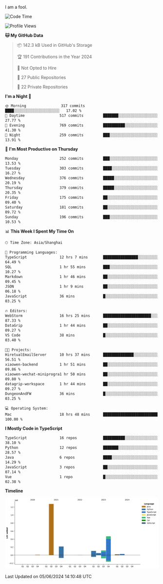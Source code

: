I am a fool.

<!--START_SECTION:waka-->
![Code Time](http://img.shields.io/badge/Code%20Time-1%2C487%20hrs%205%20mins-blue)

![Profile Views](http://img.shields.io/badge/Profile%20Views-0-blue)

**🐱 My GitHub Data** 

> 📦 142.3 kB Used in GitHub's Storage 
 > 
> 🏆 191 Contributions in the Year 2024
 > 
> 🚫 Not Opted to Hire
 > 
> 📜 27 Public Repositories 
 > 
> 🔑 22 Private Repositories 
 > 
**I'm a Night 🦉** 

```text
🌞 Morning                317 commits         ████░░░░░░░░░░░░░░░░░░░░░   17.02 % 
🌆 Daytime                517 commits         ███████░░░░░░░░░░░░░░░░░░   27.77 % 
🌃 Evening                769 commits         ██████████░░░░░░░░░░░░░░░   41.30 % 
🌙 Night                  259 commits         ███░░░░░░░░░░░░░░░░░░░░░░   13.91 % 
```
📅 **I'm Most Productive on Thursday** 

```text
Monday                   252 commits         ███░░░░░░░░░░░░░░░░░░░░░░   13.53 % 
Tuesday                  303 commits         ████░░░░░░░░░░░░░░░░░░░░░   16.27 % 
Wednesday                376 commits         █████░░░░░░░░░░░░░░░░░░░░   20.19 % 
Thursday                 379 commits         █████░░░░░░░░░░░░░░░░░░░░   20.35 % 
Friday                   175 commits         ██░░░░░░░░░░░░░░░░░░░░░░░   09.40 % 
Saturday                 181 commits         ██░░░░░░░░░░░░░░░░░░░░░░░   09.72 % 
Sunday                   196 commits         ███░░░░░░░░░░░░░░░░░░░░░░   10.53 % 
```


📊 **This Week I Spent My Time On** 

```text
🕑︎ Time Zone: Asia/Shanghai

💬 Programming Languages: 
TypeScript               12 hrs 7 mins       ████████████████░░░░░░░░░   64.49 % 
SQL                      1 hr 55 mins        ███░░░░░░░░░░░░░░░░░░░░░░   10.27 % 
Markdown                 1 hr 46 mins        ██░░░░░░░░░░░░░░░░░░░░░░░   09.45 % 
JSON                     1 hr 9 mins         ██░░░░░░░░░░░░░░░░░░░░░░░   06.18 % 
JavaScript               36 mins             █░░░░░░░░░░░░░░░░░░░░░░░░   03.25 % 

🔥 Editors: 
WebStorm                 16 hrs 25 mins      ██████████████████████░░░   87.33 % 
DataGrip                 1 hr 44 mins        ██░░░░░░░░░░░░░░░░░░░░░░░   09.27 % 
VS Code                  38 mins             █░░░░░░░░░░░░░░░░░░░░░░░░   03.40 % 

🐱‍💻 Projects: 
HiretualEmailServer      10 hrs 37 mins      ██████████████░░░░░░░░░░░   56.51 % 
xiaowen-backend          1 hr 51 mins        ██░░░░░░░░░░░░░░░░░░░░░░░   09.86 % 
xiaowen-wechat-miniprogra1 hr 50 mins        ██░░░░░░░░░░░░░░░░░░░░░░░   09.80 % 
datagrip-workspace       1 hr 44 mins        ██░░░░░░░░░░░░░░░░░░░░░░░   09.27 % 
DungeonAndFW             36 mins             █░░░░░░░░░░░░░░░░░░░░░░░░   03.25 % 

💻 Operating System: 
Mac                      18 hrs 48 mins      █████████████████████████   100.00 % 
```

**I Mostly Code in TypeScript** 

```text
TypeScript               16 repos            ██████████░░░░░░░░░░░░░░░   38.10 % 
Python                   12 repos            ███████░░░░░░░░░░░░░░░░░░   28.57 % 
Java                     6 repos             ████░░░░░░░░░░░░░░░░░░░░░   14.29 % 
JavaScript               3 repos             ██░░░░░░░░░░░░░░░░░░░░░░░   07.14 % 
Vue                      1 repo              █░░░░░░░░░░░░░░░░░░░░░░░░   02.38 % 
```



**Timeline**

![Lines of Code chart](https://raw.githubusercontent.com/VeejaLiu/VeejaLiu/master/assets/bar_graph.png)


 Last Updated on 05/06/2024 14:10:48 UTC
<!--END_SECTION:waka-->
